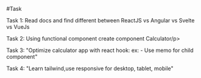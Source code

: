 #Task
<p>Task 1: Read docs and find different between ReactJS vs Angular vs Svelte vs VueJs </p>
<p>Task 2: Using functional component create component Calculator/p>
<p>Task 3: "Optimize calculator app with react hook: ex: - Use memo for child component" </p>
<p>Task 4: "Learn tailwind,use responsive for desktop, tablet, mobile" </p>
